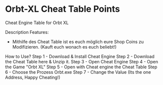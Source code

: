# Orbt-XL Cheat Table Points
Cheat Engine Table for Orbt XL

Description
Features:
* Mithilfe des Cheat Table ist es euch möglich eure Shop Coins zu Modifizieren. (Kauft euch wonach es euch beliebt!)

How to Use?
Step 1 - Download & Install Cheat Engine
Step 2 - Download the Cheat Table here & Unzip it.
Step 3 - Open Cheat Engine
Step 4 - Open the Game "Orbt XL"
Step 5 - Open with Cheat engine the Cheat Table
Step 6 - Choose the Prozess Orbt.exe
Step 7 - Change the Value (Its the one Address, Happy Cheating!)
